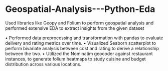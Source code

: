 # Geospatial-Analysis---Python-Eda
Used libraries like Geopy and Folium to perform geospatial analysis and performed extensive EDA to extract insights from the given dataset

• Performed data preprocessing and transformation with pandas to evaluate delivery and rating metrics over time.
• Visualized Seaborn scatterplot to perform bivariate analysis between cost and rating to derive a relationship
between the two.
• Utilized the Nominatim geocoder against restaurant instances, to generate folium heatmaps to study cuisine and
budget distribution across various locations.
